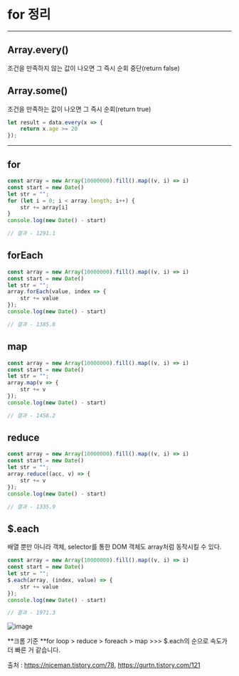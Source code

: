 # for 정리

---

## Array.every()

조건을 만족하지 않는 값이 나오면 그 즉시 순회 중단(return false)

## Array.some()

조건을 만족하는 값이 나오면 그 즉시 순회(return true)

```js
let result = data.every(x => {
	return x.age >= 20
});
```

---

## for

```js
const array = new Array(10000000).fill().map((v, i) => i)
const start = new Date()
let str = "";
for (let i = 0; i < array.length; i++) {
    str += array[i]
}
console.log(new Date() - start)

// 결과 - 1291.1
```

## forEach

```js
const array = new Array(10000000).fill().map((v, i) => i)
const start = new Date()
let str = "";
array.forEach(value, index => {
    str += value
});
console.log(new Date() - start)

// 결과 - 1385.8
```

## map

```js
const array = new Array(10000000).fill().map((v, i) => i)
const start = new Date()
let str = "";
array.map(v => {
    str += v
});
console.log(new Date() - start)

// 결과 - 1458.2
```

## reduce

```js
const array = new Array(10000000).fill().map((v, i) => i)
const start = new Date()
let str = "";
array.reduce((acc, v) => {
    str += v
});
console.log(new Date() - start)

// 결과 - 1335.9
```

## $.each

배열 뿐만 아니라 객체, selector를 통한 DOM 객체도 array처럼 동작시킬 수 있다.

```js
const array = new Array(10000000).fill().map((v, i) => i)
const start = new Date()
let str = "";
$.each(array, (index, value) => {
    str += value
});
console.log(new Date() - start)

// 결과 - 1971.3
```

![image](https://k.kakaocdn.net/dn/cqA4kC/btrrbSP5H88/WNXugIP09jZSlwrvDqU5Kk/img.png)

**크롬 기준 **for loop > reduce > foreach > map >>> $.each의 순으로 속도가 더 빠른 거 같습니다.

출처 : https://niceman.tistory.com/78, https://gurtn.tistory.com/121